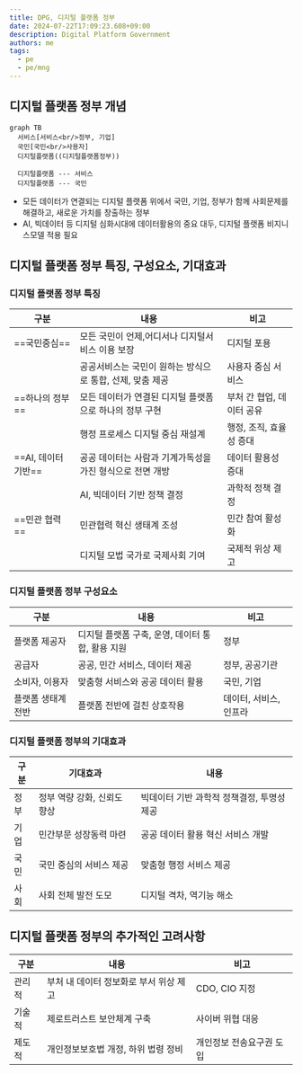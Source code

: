 ```yaml
---
title: DPG, 디지털 플랫폼 정부
date: 2024-07-22T17:09:23.608+09:00
description: Digital Platform Government
authors: me
tags:
  - pe
  - pe/mng
---
```


## 디지털 플랫폼 정부 개념

```mermaid
graph TB
  서비스[서비스<br/>정부, 기업]
  국민[국민<br/>사용자]
  디지털플랫폼((디지털플랫폼정부))
  
  디지털플랫폼 --- 서비스
  디지털플랫폼 --- 국민
```

- 모든 데이터가 연결되는 디지털 플랫폼 위에서 국민, 기업, 정부가 함께 사회문제를 해결하고, 새로운 가치를 창출하는 정부
- AI, 빅데이터 등 디지털 심화시대에 데이터활용의 중요 대두, 디지털 플랫폼 비지니스모델 적용 필요

## 디지털 플랫폼 정부 특징, 구성요소, 기대효과

### 디지털 플랫폼 정부 특징

| 구분 | 내용 | 비고 |
| --- | --- | --- |
| ==국민중심== | 모든 국민이 언제,어디서나 디지털서비스 이용 보장 | 디지털 포용 |
| | 공공서비스는 국민이 원하는 방식으로 통합, 선제, 맞춤 제공 | 사용자 중심 서비스 |
| ==하나의 정부== | 모든 데이터가 연결된 디지털 플랫폼으로 하나의 정부 구현 | 부처 간 협업, 데이터 공유 |
| | 행정 프로세스 디지털 중심 재설계 | 행정, 조직, 효율성 증대 |
| ==AI, 데이터 기반== | 공공 데이터는 사람과 기계가독성을 가진 형식으로 전면 개방 | 데이터 활용성 증대 |
| | AI, 빅데이터 기반 정책 결정 | 과학적 정책 결정 |
| ==민관 협력== | 민관협력 혁신 생태계 조성 | 민간 참여 활성화 |
| | 디지털 모법 국가로 국제사회 기여 | 국제적 위상 제고 |

### 디지털 플랫폼 정부 구성요소

| 구분 | 내용 | 비고 |
| --- | --- | --- |
| 플랫폼 제공자 | 디지털 플랫폼 구축, 운영, 데이터 통합, 활용 지원 | 정부 |
| 공급자 | 공공, 민간 서비스, 데이터 제공 | 정부, 공공기관 |
| 소비자, 이용자 | 맞춤형 서비스와 공공 데이터 활용 | 국민, 기업 |
| 플랫폼 생태계 전반 | 플랫폼 전반에 걸친 상호작용 | 데이터, 서비스, 인프라 |

### 디지털 플랫폼 정부의 기대효과

| 구분 | 기대효과 | 내용 |
| --- | --- | --- |
| 정부 | 정부 역량 강화, 신뢰도 향상 | 빅데이터 기반 과학적 정책결정, 투명성 제공 |
| 기업 | 민간부문 성장동력 마련 | 공공 데이터 활용 혁신 서비스 개발 |
| 국민 | 국민 중심의 서비스 제공 | 맞춤형 행정 서비스 제공 |
| 사회 | 사회 전체 발전 도모 | 디지털 격차, 역기능 해소 |

## 디지털 플랫폼 정부의 추가적인 고려사항

| 구분 | 내용 | 비고 |
| --- | --- | --- |
| 관리적 | 부처 내 데이터 정보화로 부서 위상 제고 | CDO, CIO 지정 |
| 기술적 | 제로트러스트 보안체계 구축 | 사이버 위협 대응 |
| 제도적 | 개인정보보호법 개정, 하위 법령 정비 | 개인정보 전송요구권 도입 |
